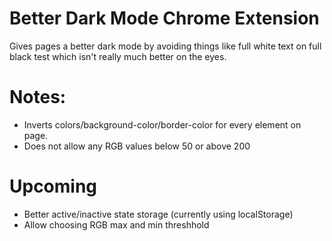 # Better Dark Mode Chrome Extension
Gives pages a better dark mode by avoiding things like full white text on full black test which isn't really much better on the eyes.

# Notes:
- Inverts colors/background-color/border-color for every element on page.
- Does not allow any RGB values below 50 or above 200

# Upcoming
- Better active/inactive state storage (currently using localStorage)
- Allow choosing RGB max and min threshhold
